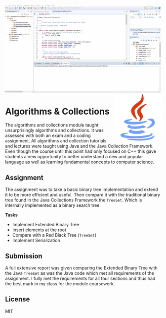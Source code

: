 
<img src='preview.gif' />

<img src='icon.png' width='150' height='150' align='right' />

# Algorithms &amp; Collections &nbsp; 

The algorithms and collections module taught unsurprisingly algorithms and collections. It was assessed with both an exam and a coding assignment. All algorithms and collection tutorials and lectures were taught using Java and the Java Collection Framework. Even though the course until this point had only focused on C++ this gave students a new opportunity to better understand a new and popular language as well as learning fundamental concepts to computer science. 
 
## Assignment

The assignment was to take a basic binary tree implementation and extend it to be more efficient and useful. Then compare it with the traditional binary tree found in the Java Collections Framework the `TreeSet`. Which is internally implemented as a binary search tree.

**Tasks**
* Implement Extended Binary Tree
* Insert elements at the root
* Compare with a Red Black Tree (`TreeSet`)
* Implement Serialization

## Submission

A full extensive report was given comparing the Extended Binary Tree with the Java `TreeSet` as was the Java code which met all requirements of the assignment. I fully met the requirements for all four sections and thus had the best mark in my class for the module coursework.

## License

MIT